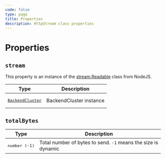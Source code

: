```yaml
---
code: false
type: page
title: Properties
description: HttpStream class properties
---
```


<SinceBadge version="auto-version" />

# Properties

## `stream`

This property is an instance of the [stream.Readable](https://nodejs.org/docs/latest-v14.x/api/stream.html#stream_class_stream_readable) class from NodeJS.

| Type                                                                         | Description                |
|------------------------------------------------------------------------------|----------------------------|
| <pre>[BackendCluster](/core/2/framework/classes/backend-cluster)</pre> | BackendCluster instance |


## `totalBytes`

| Type              | Description                       |
|-------------------|-----------------------------------|
| <pre>number (`-1`)</pre> | Total number of bytes to send. `-1` means the size is dynamic |